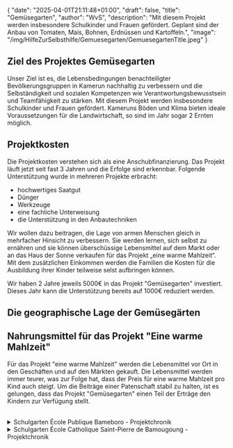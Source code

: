 {
    "date": "2025-04-01T21:11:48+01:00",
    "draft": false,
    "title": "Gemüsegarten",
    "author": "WvS",
    "description": "Mit diesem Projekt werden insbesondere Schulkinder und Frauen gefördert. Geplant sind der Anbau von Tomaten, Mais, Bohnen, Erdnüssen und Kartoffeln.",
    "image": "/img/HilfeZurSelbsthilfe/Gemuesegarten/GemuesegartenTitle.jpeg"
}
## Ziel des Projektes Gemüsegarten
Unser Ziel ist es, die Lebensbedingungen benachteiligter Bevölkerungsgruppen in Kamerun nachhaltig zu verbessern und die Selbständigkeit und sozialen Kompetenzen wie Verantwortungsbewusstsein und Teamfähigkeit zu stärken. Mit diesem Projekt werden insbesondere Schulkinder und Frauen gefördert.
Kameruns Böden und Klima bieten ideale Voraussetzungen für die Landwirtschaft, so sind im Jahr sogar 2 Ernten möglich. 

## Projektkosten
Die Projektkosten verstehen sich als eine Anschubfinanzierung. Das Projekt läuft jetzt seit fast 3 Jahren und die Erfolge sind erkennbar. Folgende Unterstützung wurde in mehreren Projekte erbracht:
- hochwertiges Saatgut
- Dünger
- Werkzeuge
- eine fachliche Unterweisung
- die Unterstützung in den Anbautechniken

Wir wollen dazu beitragen, die Lage von armen Menschen gleich in mehrfacher Hinsicht zu verbessern. Sie werden lernen, sich selbst zu 
ernähren und sie können überschüssige Lebensmittel auf dem Markt oder an das Haus der Sonne verkaufen für das Projekt „eine warme Mahlzeit“. Mit dem zusätzlichen Einkommen werden die Familien die Kosten für die Ausbildung ihrer Kinder teilweise selst aufbringen können.

Wir haben 2 Jahre jeweils 5000€ in das Projekt "Gemüsegarten" investiert. Dieses Jahr kann die Unterstützung bereits auf 1000€ reduziert werden. 

## Die geographische Lage der Gemüsegärten


## Nahrungsmittel für das Projekt "Eine warme Mahlzeit"
Für das Projekt "eine warme Mahlzeit" werden die Lebensmittel vor Ort in den Geschäften und auf den Märkten gekauft. Die Lebensmittel werden immer teurer, was zur Folge hat, dass der Preis für eine warme Mahlzeit pro Kind auch steigt. Um die Beiträge einer Patenschaft stabil zu halten, ist es gelungen, dass das Projekt "Gemüsegarten" einen Teil der Erträge den Kindern zur Verfügung stellt.

<br> 
<details>
    <summary class="combobox-summary">Schulgarten École Publique Bameboro - Projektchronik</summary>
    <div class="combobox-details">   
      <h3>Start des Projekts 2023</h3>
      Die Bilder zeigen, wie der Schulgarten bepflanzt wird und das Gemüse gut gedeiht. Christian klärt die Kinder auch über Europa auf. 
      <div class="swiper-container swiper-container-landscape">
        <div class="swiper-wrapper">
          <div class="swiper-slide">
              <img src="/img/HilfeZurSelbsthilfe/Gemuesegarten/Bameboro/Schulgarten (1).jpeg" alt="Bild 1" />
          </div>
          <div class="swiper-slide">
              <img src="/img/HilfeZurSelbsthilfe/Gemuesegarten/Bameboro/Schulgarten (2).jpeg" alt="Bild 2" />
          </div>
          <div class="swiper-slide">
              <img src="/img/HilfeZurSelbsthilfe/Gemuesegarten/Bameboro/Schulgarten (3).jpeg" alt="Bild 3" />
          </div>
          <div class="swiper-slide">
              <img src="/img/HilfeZurSelbsthilfe/Gemuesegarten/Bameboro/Schulgarten (4).jpeg" alt="Bild 4" />
          </div>
          <div class="swiper-slide">
              <img src="/img/HilfeZurSelbsthilfe/Gemuesegarten/Bameboro/Schulgarten (5).jpeg" alt="Bild 5" />
          </div>
        </div>
        <!-- Navigation -->
        <div class="swiper-button-prev"></div>
        <div class="swiper-button-next"></div>
        <div class="swiper-pagination"></div>
      </div>
      <p class="img-caption">Bilder 2023, Schule Bameboro</p>
      <h3>Fortführung des Projekts 2024</h3>
      Text
      <h3>Was passiert 2025</h3>
      Text
    </div>
</details>
<details>
    <summary class="combobox-summary">Schulgarten École Catholique Saint-Pierre de Bamougoung - Projektchronik</summary>
    <div class="combobox-details">      
      <h3>Initierung des Projekts 2023</h3>
      Text
      <h3>Fortführung des Projekts 2024</h3>
      TExt
      <h3>Was passiert 2025</h3>
      Text
    </div>
</details>

